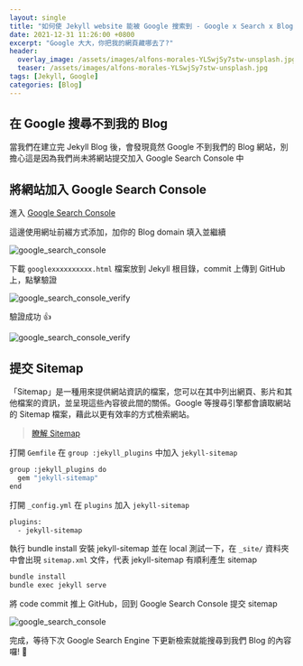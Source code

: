 ```yaml
---
layout: single
title: "如何使 Jekyll website 能被 Google 搜索到 - Google x Search x Blog"
date: 2021-12-31 11:26:00 +0800
excerpt: "Google 大大，你把我的網頁藏哪去了?"
header:
  overlay_image: /assets/images/alfons-morales-YLSwjSy7stw-unsplash.jpg
  teaser: /assets/images/alfons-morales-YLSwjSy7stw-unsplash.jpg
tags: [Jekyll, Google]
categories: [Blog]
---
```


## 在 Google 搜尋不到我的 Blog

當我們在建立完 Jekyll Blog 後，會發現竟然 Google 不到我們的 Blog 網站，別擔心這是因為我們尚未將網站提交加入 Google Search Console 中

## 將網站加入 Google Search Console

進入 [Google Search Console](https://search.google.com/search-console/welcome?hl=zh-CN&utm_source=about-page&pli=1)

這邊使用網址前綴方式添加，加你的 Blog domain 填入並繼續

![google_search_console](/blog/assets/images/google_search_console.png)

下載 `googlexxxxxxxxxx.html` 檔案放到 Jekyll 根目錄，commit 上傳到 GitHub 上，點擊驗證

![google_search_console_verify](/blog/assets/images/google_search_console_verify.png)

驗證成功 👍

![google_search_console_verify](/blog/assets/images/google_search_console_verified.png)

## 提交 Sitemap

「Sitemap」是一種用來提供網站資訊的檔案，您可以在其中列出網頁、影片和其他檔案的資訊，並呈現這些內容彼此間的關係。Google 等搜尋引擎都會讀取網站的 Sitemap 檔案，藉此以更有效率的方式檢索網站。

> [瞭解 Sitemap](https://developers.google.com/search/docs/advanced/sitemaps/overview?hl=zh-tw)

打開 `Gemfile` 在 `group :jekyll_plugins` 中加入 `jekyll-sitemap`

```bash
group :jekyll_plugins do
  gem "jekyll-sitemap"
end
```

打開 `_config.yml` 在 `plugins` 加入 `jekyll-sitemap`

```bash
plugins:
  - jekyll-sitemap
```

執行 bundle install 安裝 jekyll-sitemap 並在 local 測試一下，在 `_site/` 資料夾中會出現 `sitemap.xml` 文件，代表 jekyll-sitemap 有順利產生 sitemap

```bash
bundle install
bundle exec jekyll serve
```

將 code commit 推上 GitHub，回到 Google Search Console 提交 sitemap

![google_search_console](/blog/assets/images/google_search_console_sitemap.png)

完成，等待下次 Google Search Engine 下更新檢索就能搜尋到我們 Blog 的內容囉! 🙌

